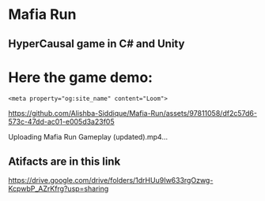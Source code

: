 # Mafia Run 
##  HyperCausal game in C# and Unity

# Here the game demo:

<!doctype html>
<html lang="en">

<head>
  <meta charset="utf-8" />
<meta name="viewport" content="width=device-width">
<meta http-equiv="X-UA-Compatible" content="IE=edge,chrome=1">
<title>Loom | Free Screen &amp; Video Recording Software | Loom</title>
<!-- Cookie banner only available on marketing site for now. -->
<!-- Likely to be reenabled once ready to rollout onto webapp-client -->
<!-- <script type="text/javascript">
  (function () {
    fetch('https://location.loom.com', {
      method: 'GET',
    })
      .then(response => {
        const targetCountries = [];
        const userCountry = response.headers.get('x-loom-country');

        if (targetCountries.includes(userCountry)) {
          const head = document.getElementsByTagName('head')[0];
          const js = document.createElement('script');

          js.type = 'text/javascript';
          js.src =
            'https://cmp.osano.com/AzytdUSlZ32371fP0/ba69bebe-a167-497d-9119-634931398b23/osano.js';

          head.append(js);
        }
      })
      .catch(() => {});
  })();
</script>
 -->


<meta name="slack-app-id" content="A9G1TH4S2">

<!-- SEO -->
<meta name="application-name" content="Loom" />
  <meta name="description" content="Use Loom to record quick videos of your screen and cam. Explain anything clearly and easily – and skip the meeting. An essential tool for hybrid workplaces." />

  <!-- open graph and twitter tags -->
    <meta property="og:site_name" content="Loom">
  <meta property="og:type" content="website">
  <meta property="og:url" content="https://www.loom.com">
  <meta property="og:title" content="Loom | Free Screen &amp; Video Recording Software">
      <meta property="og:description" content="Use Loom to record quick videos of your screen and cam. Explain anything clearly and easily – and skip the meeting. An essential tool for hybrid workplaces." />
    <meta property="og:image" content="https://cdn.loom.com/assets/img/og/loom-banner.png">
  <meta property="og:image:width" content="1200">
  <meta property="og:image:height" content="600">
  <meta name="twitter:card" content="summary_large_image" />




<!-- Web App Icons -->
<meta name="application-name" content="Loom">
<meta name="mobile-web-app-capable" content="yes">
<meta name="theme-color" content="#ffffff">
<meta name="apple-mobile-web-app-capable" content="yes">
<meta name="apple-mobile-web-app-status-bar-style" content="black-translucent">
<meta name="apple-mobile-web-app-title" content="Loom">
<meta name="msapplication-TileColor" content="#b91d47">
<meta name="msapplication-TileImage" content="https://cdn.loom.com/assets/favicons-loom/mstile-150x150.png">

<link rel="icon" href="https://cdn.loom.com/assets/favicons-loom/favicon.ico" sizes="any">
<link rel="icon" href="https://cdn.loom.com/assets/favicons-loom/favicon.svg" type="image/svg+xml">
<link rel="icon" type="image/png" sizes="32x32" href="https://cdn.loom.com/assets/favicons-loom/favicon-32x32.png">
<link rel="icon" type="image/png" sizes="192x192" href="https://cdn.loom.com/assets/favicons-loom/android-chrome-192x192.png">
<link rel="apple-touch-icon" sizes="180x180" href="https://cdn.loom.com/assets/favicons-loom/apple-touch-icon-180x180.png">
<link rel="mask-icon" color="#625df5" href="https://cdn.loom.com/assets/favicons-loom/safari-pinned-tab.svg">


  <link rel="stylesheet" href="https://cdn.loom.com/assets/css/8030-37326e789950b5a4e3c1.css" />

  <link rel="stylesheet" href="https://cdn.loom.com/assets/css/404-c2351105f9379a5ebd8f.css" />


<script>
  window._LOOM_ = "%7O%22OVYYVAT_ERPNCGPUN_FVGR_XRL%22%3N%226Yq-a7bHNNNNNWKXybyTXC7sCMus-WzaKnlg9CA5%22%2P%22PUEBZR_RKGRAFVBA_VQ%22%3N%22yvrpoqqzxvvvuarqbozyzvyyubqwxqzo%22%2P%22PYVRAG_YBT_YRIRY%22%3N%22sngny%2Preebe%2Pjnea%2Pvasb%22%2P%22PYBHQSEBAG_HEV%22%3N%22pqa.ybbz.pbz%22%2P%22NIFREIRE_PYBHQSEBAG_HEV%22%3N%22yhan.ybbz.pbz%22%2P%22RYRIVB_NPPBHAG_VQ%22%3N%225p7qp041087r9%22%2P%22TBBTYR_NCV_PYVRAG_VQ%22%3N%22443240113960-6zw529e3e24tcc4p9h57a9aqet01v911.nccf.tbbtyrhfrepbagrag.pbz%22%2P%22YBBZ_QRFXGBC_CEBGBPBY%22%3N%22ybbzQrfxgbc%3N%2S%2S%22%2P%22ZHK_RAI_XRL%22%3N%229ntt7cyq771c850zs45zfatc3%22%2P%22CHFU_FREIRE_CHOYVP_XRL%22%3N%22OSMAlOrBig4yrVK8OhRu7u2-7lFWCL2bSfWdV5HyfTxa57ZKc924pqoufgdF69Uz-IYo1wXEEm4LnRu7qTeFKFZ%22%2P%22FGEVCR_CHOYVP_XRL%22%3N%22cx_yvir_ZT87GpsZRyPHEEBsexfSFZ8k%22%2P%22QNGNQBT_EHZ_NCCYVPNGVBA_VQ%22%3N%227ns92855-r997-4q9o-nn41-839r1p64r6s3%22%2P%22QNGNQBT_EHZ_PYVRAG_GBXRA%22%3N%22choo1955571qp736r541o72313p6942242s%22%2P%22QNGNQBT_EHZ_RANOYR%22%3N%22gehr%22%2P%22QNGNQBT_EHZ_FREIVPR%22%3N%22ybbz-cebq%22%2P%22QNGNQBT_EHZ_FRFFVBA_FNZCYR_ENGR%22%3N%2215%22%2P%22QNGNQBT_EHZ_FRFFVBA_ERCYNL_FNZCYR_ENGR%22%3N%2215%22%2P%22QNGNQBT_YBT_PYVRAG_GBXRA%22%3N%22cho6n5r653719oonqp7o8q28o628o09oq41%22%2P%22QNGNQBT_YBT_RANOYR%22%3N%22gehr%22%2P%22QNGNQBT_YBT_FNZCYR_ENGR%22%3N%2210%22%2P%22QNGNQBT_YBT_FREIVPR%22%3N%22jroncc%22%2P%22YBBZ_FQX_NCV_XRL%22%3N%22677no500-qo70-4087-91ns-6rsqo06sss68%22%2P%22PNAAL_VB_NCC_VQ%22%3N%2258n6799q8q61o9968qnq922n%22%2P%22PBURER_PYVRAG_XRL%22%3N%22J-YswQFDvvMv-ud7T761GKB1%22%2P%22CNPXNTRF_PYBHQSEBAG_HEV%22%3N%22cnpxntrf.ybbz.pbz%22%2P%22FRAGEL_ERCYNLF_BA_REEBE_FNZCYR_ENGR%22%3N%220.001%22%2P%22SO_NCC_VQ%22%3N%221591221991190878%22%2P%22NABA_PBBXVR_QBZNVA%22%3N%22ybbz.pbz%22%2P%22YBBZ_ONER_HEV%22%3N%22ybbz.pbz%22%2P%22YBBZ_HEV%22%3N%22jjj.ybbz.pbz%22%2P%22ABQR_RAI%22%3N%22cebqhpgvba%22%2P%22YBBZ_IREFVBA%22%3N%227395581%22%2P%22YBBZ_ERPBEQ_JF_HEV%22%3N%22erpbeq.ybbz.pbz%22%7Q";





</script>


</head>

<body>
  <main id="container"></main>

  <script type="text/javascript">
    !function(){var analytics=window.analytics=window.analytics||[];if(!analytics.initialize)if(analytics.invoked)window.console&&console.error&&console.error("Segment snippet included twice.");else{analytics.invoked=!0;analytics.methods=["trackSubmit","trackClick","trackLink","trackForm","pageview","identify","reset","group","track","ready","alias","debug","page","once","off","on","addSourceMiddleware","addIntegrationMiddleware","setAnonymousId","addDestinationMiddleware"];analytics.factory=function(e){return function(){var t=Array.prototype.slice.call(arguments);t.unshift(e);analytics.push(t);return analytics}};for(var e=0;e<analytics.methods.length;e++){var key=analytics.methods[e];analytics[key]=analytics.factory(key)}analytics.load=function(key,e){var t=document.createElement("script");t.type="text/javascript";t.async=!0;t.src="https://evs.sgmt.loom.com/yhPeelcEJD/eejxbDiFfK.min.js";var n=document.getElementsByTagName("script")[0];n.parentNode.insertBefore(t,n);analytics._loadOptions=e};analytics.SNIPPET_VERSION="4.13.1";
  analytics.load("rggRFsCK29LOKVGyTLpt9xoXVhNNXaP6", { "integrations": {} });

  

  }}();
</script>

  
  <script src="https://cdn.loom.com/assets/js/0runtime-e873821e0c99edfd2dda.js"></script>

  <script src="https://cdn.loom.com/assets/js/react-vendor-0046d0d23d10e91c44de.js"></script>

  <script src="https://cdn.loom.com/assets/js/2080-0fa459d99208b4651101.js"></script>

  <script src="https://cdn.loom.com/assets/js/2296-123828881520f8839c03.js"></script>

  <script src="https://cdn.loom.com/assets/js/3918-d5d70de5aa30e25dd1c8.js"></script>

  <script src="https://cdn.loom.com/assets/js/2245-dfa9b6073a4fd721d7bc.js"></script>

  <script src="https://cdn.loom.com/assets/js/342-04face092e1b2a6b7a80.js"></script>

  <script src="https://cdn.loom.com/assets/js/4604-c80d08100fd4d4b42baa.js"></script>

  <script src="https://cdn.loom.com/assets/js/1738-c9a42167d1edd51bdcf8.js"></script>

  <script src="https://cdn.loom.com/assets/js/4006-f0e8200f05d6218e9cb5.js"></script>

  <script src="https://cdn.loom.com/assets/js/8030-a88ce6fca3f908c8555e.js"></script>

  <script src="https://cdn.loom.com/assets/js/8734-6ea68f3be4c6d2d84644.js"></script>

  <script src="https://cdn.loom.com/assets/js/2178-22e47940e1cd9f0156e4.js"></script>

  <script src="https://cdn.loom.com/assets/js/6053-0d83b815d430cac38606.js"></script>

  <script src="https://cdn.loom.com/assets/js/404-7fdbccad47ed9f59c9af.js"></script>


</body>

</html>


https://github.com/Alishba-Siddique/Mafia-Run/assets/97811058/df2c57d6-573c-47dd-ac01-e005d3a23f05



Uploading Mafia Run Gameplay (updated).mp4…



## Atifacts are in this link 

https://drive.google.com/drive/folders/1drHUu9Iw633rgOzwg-KcpwbP_AZrKfrg?usp=sharing


